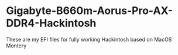 # Gigabyte-B660m-Aorus-Pro-AX-DDR4-Hackintosh
These are my EFI files for fully working Hackintosh based on MacOS Montery
